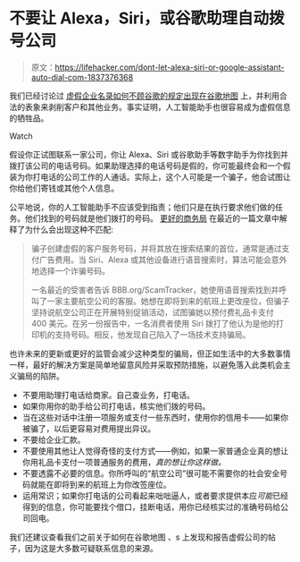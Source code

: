 # 不要让 Alexa，Siri，或谷歌助理自动拨号公司

> 原文：<https://lifehacker.com/dont-let-alexa-siri-or-google-assistant-auto-dial-com-1837376368>

我们已经讨论过 [虚假企业名录如何不顾谷歌的规定出现在谷歌地图](https://lifehacker.com/how-to-find-and-report-fake-businesses-on-google-maps-1835733238) 上，并利用合法的表象来剥削客户和其他业务。事实证明，人工智能助手也很容易成为虚假信息的牺牲品。

Watch

假设你正试图联系一家公司，你让 Alexa、Siri 或谷歌助手等数字助手为你找到并拨打该公司的电话号码。如果助理选择的电话号码是假的，你可能最终会和一个假装为你打电话的公司工作的人通话。实际上，这个人可能是一个骗子，他会试图让你给他们寄钱或其他个人信息。

公平地说，你的人工智能助手不应该受到指责；他们只是在执行要求他们做的任务。他们找到的号码就是他们拨打的号码。 [更好的商务局](https://www.bbb.org/article/news-releases/20523-scam-alert-using-voice-search-use-caution-when-asking-for-auto-dial) 在最近的一篇文章中解释了为什么会出现这种不匹配:

> 骗子创建虚假的客户服务号码，并将其放在搜索结果的首位，通常是通过支付广告费用。当 Siri、Alexa 或其他设备进行语音搜索时，算法可能会意外地选择一个诈骗号码。
> 
> 一名最近的受害者告诉 BBB.org/ScamTracker，她使用语音搜索找到并呼叫了一家主要航空公司的客服。她想在即将到来的航班上更改座位，但骗子坚持说航空公司正在开展特别促销活动，试图骗她以预付费礼品卡支付 400 美元。在另一份报告中，一名消费者使用 Siri 拨打了他认为是他的打印机的支持号码。相反，他发现自己陷入了一场技术支持骗局。

也许未来的更新或更好的监管会减少这种类型的骗局，但正如生活中的大多数事情一样，最好的解决方案是简单地留意风险并采取预防措施，以避免落入此类机会主义骗局的陷阱。

*   不要用助理打电话给商家。自己查业务，打电话。
*   如果你用你的助手给公司打电话，核实他们拨的号码。
*   当在这些对话中注册一项服务或支付一些东西时，使用你的信用卡——如果你被骗了，以后更容易对费用提出异议。
*   不要给企业汇款。
*   不要使用其他让人觉得奇怪的支付方式——例如，如果一家普通企业真的想让你用礼品卡支付一项普通服务的费用，*真的想让你这样做。*
*   不要透露不必要的信息。你所呼叫的“航空公司”很可能不需要你的社会安全号码就能在即将到来的航班上为你改签座位。
*   运用常识；如果你打电话的公司看起来咄咄逼人，或者要求提供本应*可能*已经得到的信息，你可能要找个借口，挂断电话，用你已经核实过的准确号码给公司回电。

我们还建议查看我们之前关于如何在谷歌地图 、s 上发现和报告虚假公司的帖子，因为这是大多数可疑联系信息的来源。